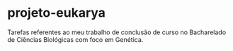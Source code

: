 # projeto-eukarya
Tarefas referentes ao meu trabalho de conclusão de curso no Bacharelado de Ciências Biológicas com foco em Genética.

